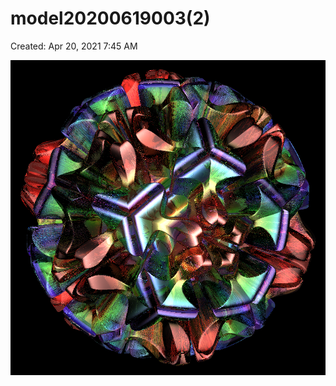 # model20200619003(2)

Created: Apr 20, 2021 7:45 AM

![model20200619003(2)%201a24bbd156fd4c458e50713a7c08ae4d/model20200619003(2).png](model20200619003(2)%201a24bbd156fd4c458e50713a7c08ae4d/model20200619003(2).png)